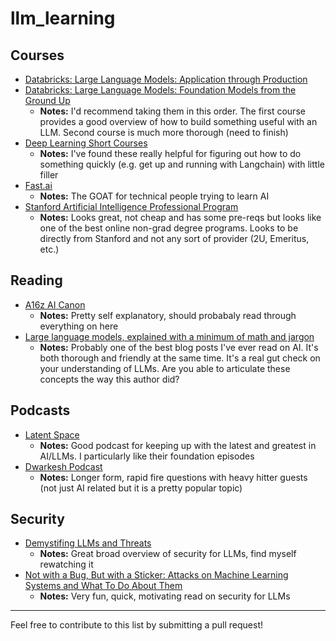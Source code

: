 # llm_learning

## Courses

- [Databricks: Large Language Models: Application through Production](https://www.edx.org/learn/computer-science/databricks-large-language-models-application-through-production)
- [Databricks: Large Language Models: Foundation Models from the Ground Up](https://www.edx.org/learn/computer-science/databricks-large-language-models-foundation-models-from-the-ground-up)
  - **Notes:** I'd recommend taking them in this order. The first course provides a good overview of how to build something useful with an LLM. Second course is much more thorough (need to finish)
- [Deep Learning Short Courses](https://www.deeplearning.ai/short-courses/)
  - **Notes:** I've found these really helpful for figuring out how to do something quickly (e.g. get up and running with Langchain) with little filler
- [Fast.ai](https://www.fast.ai/)
  - **Notes:** The GOAT for technical people trying to learn AI
- [Stanford Artificial Intelligence Professional Program](https://online.stanford.edu/programs/artificial-intelligence-professional-program)
  - **Notes:** Looks great, not cheap and has some pre-reqs but looks like one of the best online non-grad degree programs. Looks to be directly from Stanford and not any sort of provider (2U, Emeritus, etc.)

## Reading
- [A16z AI Canon](https://a16z.com/ai-canon/)
  - **Notes:** Pretty self explanatory, should probabaly read through everything on here
- [Large language models, explained with a minimum of math and jargon](https://www.understandingai.org/p/large-language-models-explained-with)
  - **Notes:** Probably one of the best blog posts I've ever read on AI. It's both thorough and friendly at the same time. It's a real gut check on your understanding of LLMs. Are you able to articulate these concepts the way this author did?

## Podcasts
- [Latent Space](https://www.google.com/url?sa=t&rct=j&q=&esrc=s&source=web&cd=&ved=2ahUKEwi22sLVrtmDAxWRlIkEHWP4AA0QFnoECBUQAQ&url=https%3A%2F%2Fpodcasts.apple.com%2Fus%2Fpodcast%2Flatent-space-the-ai-engineer-podcast-codegen-agents%2Fid1674008350&usg=AOvVaw1diCSuLVCEVR52PFrOOIYt&opi=89978449)
  - **Notes:** Good podcast for keeping up with the latest and greatest in AI/LLMs. I particularly like their foundation episodes
- [Dwarkesh Podcast](https://www.google.com/url?sa=t&rct=j&q=&esrc=s&source=web&cd=&cad=rja&uact=8&ved=2ahUKEwi71uX4rtmDAxUPjokEHSNCAfcQFnoECBUQAQ&url=https%3A%2F%2Fpodcasts.apple.com%2Fus%2Fpodcast%2Fdwarkesh-podcast%2Fid1516093381&usg=AOvVaw0ey-NOUFZ88ccXVDDLl7TC&opi=89978449)
  - **Notes:** Longer form, rapid fire questions with heavy hitter guests (not just AI related but it is a pretty popular topic)

## Security
- [Demystifing LLMs and Threats](https://www.youtube.com/watch?v=q_gDtOu1_7E)
  - **Notes:** Great broad overview of security for LLMs, find myself rewatching it
- [Not with a Bug, But with a Sticker: Attacks on Machine Learning Systems and What To Do About Them](https://www.amazon.com/Not-Bug-But-Sticker-Learning/dp/1119883989)
  - **Notes:** Very fun, quick, motivating read on security for LLMs


---

Feel free to contribute to this list by submitting a pull request!
